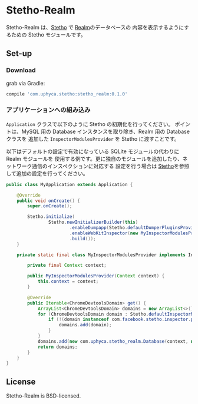 # Stetho-Realm

Stetho-Realm は、[Stetho](https://facebook.github.io/stetho)  で [Realm](https://realm.io/)のデータベースの
内容を表示するようにするための Stetho モジュールです。

## Set-up

### Download
grab via Gradle:
```groovy
compile 'com.uphyca.stetho:stetho_realm:0.1.0'
```

### アプリケーションへの組み込み
`Application` クラスで以下のように Stetho の初期化を行ってください。
ポイントは、MySQL 用の Database インスタンスを取り除き、Realm 用の Database クラスを
追加した `InspectorModulesProvider` を Stetho に渡すことです。

以下はデフォルトの設定で有効になっている SQLite モジュールの代わりに Realm モジュールを
使用する例です。更に独自のモジュールを追加したり、ネットワーク通信のインスペクションに対応する
設定を行う場合は [Stetho](https://facebook.github.io/stetho)を参照して追加の設定を行ってください。

```java
public class MyApplication extends Application {

    @Override
    public void onCreate() {
        super.onCreate();

        Stetho.initialize(
                Stetho.newInitializerBuilder(this)
                        .enableDumpapp(Stetho.defaultDumperPluginsProvider(this))
                        .enableWebKitInspector(new MyInspectorModulesProvider(this))
                        .build());
    }

    private static final class MyInspectorModulesProvider implements InspectorModulesProvider {

        private final Context context;

        public MyInspectorModulesProvider(Context context) {
            this.context = context;
        }

        @Override
        public Iterable<ChromeDevtoolsDomain> get() {
            ArrayList<ChromeDevtoolsDomain> domains = new ArrayList<>();
            for (ChromeDevtoolsDomain domain : Stetho.defaultInspectorModulesProvider(context).get()) {
                if (!(domain instanceof com.facebook.stetho.inspector.protocol.module.Database)) {
                    domains.add(domain);
                }
            }
            domains.add(new com.uphyca.stetho_realm.Database(context, new RealmFilesProvider(context)));
            return domains;
        }
    }
}
```

## License
Stetho-Realm is BSD-licensed.
